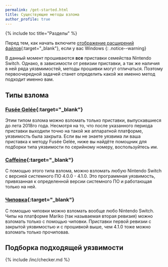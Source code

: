 ```yaml
---
permalink: /get-started.html
title: Существующие методы взлома
author_profile: true
---
```

{% include toc title="Разделы" %}

Перед тем, как начать включите [отображение расширений файлов](https://customfw.xyz/file-extensions-windows){:target="_blank"}, если у вас Windows
{: .notice--warning}

В данный момент прошиваются **все** приставки семейства Nintendo Switch. Однако, в зависимости от ревизии приставки, а так же наличия в ней ряда уязвмимостей, методы прошивки могут отличаться. Поэтому первоочередной задачей станет определить какой же именно метод подходит именно вам. 

## Типы взлома

### [Fusée Gelée](fusee-gelee){:target="_blank"}

Этим типом взлома можно взломать только приставки, выпускавшиеся до лета 2018го года. Несмотря на то, что после указанного периода приставки выходили точно на такой же аппаратной платформе, уязвимость была закрыта. Если вы не знаете уязвима ли ваша приставка к методу Fusée Gelée, ниже вы найдёте помощник для подборки типа уязвимости по серийному номеру, воспользуйтесь им. 

### [Caffeine](preparation-caffeine){:target="_blank"}

С помощью этого типа взлома, можно взломать любую Nintendo Switch с версией системного ПО 4.0.0 - 4.1.0. Это программная уязвимость, привязанная к определенной версии системного ПО и работающая только на ней.

### [Чиповка](modchip){:target="_blank"}

С помощью чиповки можно взломать вообще любо Nintendo Switch. Чипы на платформе Mariko (так называемая вторая ревизия) можно взломать только с помощью чиповки. Приставки первой ревизии с закрытой уязвимостью и с прошивкой выше, чем 4.1.0 тоже можно взломать только прочиповав. 

## Подборка подходящей уязвимости 

{% include /inc/checker.md %}